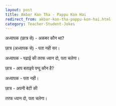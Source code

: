 ```yaml
---
layout: post
title: Akbar Kon Tha - Pappu Kon Hai
redirect_from: akbar-kon-tha-pappu-kon-hai.html
category: Teacher-Student-Jokes
---
```

अध्यापक (छात्र से) - अकबर कौन था?<br/>

छात्र (अध्यापक से) - पता नही सर।<br/>

अध्यापक - पढ़ाई की तरफ ध्यान दो, पता चलेगा।<br/>

छात्र - आप बताइये पप्पू कौन है?<br/>

अध्यापक - पता नही।<br/>

छात्र - अपनी बेटी की<br/>

तरफ ध्यान दो, पता चलेगा।